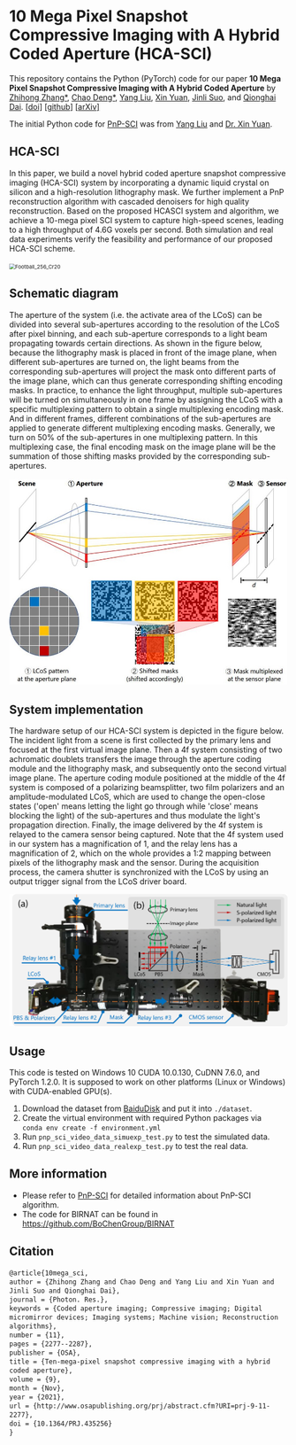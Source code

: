 # 10 Mega Pixel Snapshot Compressive Imaging with A Hybrid Coded Aperture (HCA-SCI) 
This repository contains the Python (PyTorch) code for our paper **10 Mega Pixel Snapshot Compressive Imaging with A Hybrid Coded Aperture** by [Zhihong Zhang*](https://zhihongz.github.io/),  [Chao Deng*](https://www.researchgate.net/profile/Chao-Deng-9), [Yang Liu](https://liuyang12.github.io/), [Xin Yuan](https://www.bell-labs.com/usr/x.yuan), [Jinli Suo](https://sites.google.com/site/suojinli/), and [Qionghai Dai](http://media.au.tsinghua.edu.cn/). [[doi\]](https://doi.org/10.1364/PRJ.435256) [[github\]](https://github.com/zhihongz/HCA-SCI) [[arXiv\]](https://arxiv.org/abs/2106.15765)

The initial Python code for [PnP-SCI](https://github.com/liuyang12/PnP-SCI) was from [Yang Liu](https://liuyang12.github.io "Yang Liu, MIT") and [Dr. Xin Yuan](https://sites.google.com/site/eiexyuan/ "Dr. Xin Yuan, Bell Labs").



## HCA-SCI

In this paper, we build a novel hybrid coded aperture snapshot compressive imaging (HCA-SCI) system by incorporating a dynamic liquid crystal on silicon and a high-resolution lithography mask. We further implement a PnP reconstruction algorithm with cascaded denoisers for high quality reconstruction. Based on the proposed HCASCI system and algorithm, we achieve a 10-mega pixel SCI system to capture high-speed scenes, leading to a high throughput of 4.6G voxels per second. Both simulation and real data experiments verify the feasibility and performance of our proposed HCA-SCI scheme.

<img src="_asset/Football_256_Cr20.gif" alt="Football_256_Cr20" style="zoom:67%;" />

## Schematic diagram

The aperture of the system (i.e. the activate area of the LCoS) can be divided into several sub-apertures according to the resolution of the LCoS after pixel binning, and each sub-aperture corresponds to a light beam propagating towards certain directions. As shown in the figure below, because the lithography mask is placed in front of the image plane, when different sub-apertures are turned on, the light beams from the corresponding sub-apertures will project the mask onto different parts of the image plane, which can thus generate corresponding shifting encoding masks. In practice, to enhance the light throughput, multiple sub-apertures will be turned on simultaneously in one frame by assigning the LCoS with a specific multiplexing pattern to obtain a single multiplexing encoding mask. And in different frames, different combinations of the sub-apertures are applied to generate different multiplexing encoding masks. Generally, we turn on 50% of the sub-apertures in one multiplexing pattern. In this multiplexing case, the final encoding mask on the image plane will be the summation of those shifting masks provided by the corresponding sub-apertures.

<img src="_asset/mask_gen.jpg" alt="mask_gen" style="zoom:67%;" />



## System implementation

The hardware setup of our HCA-SCI system is depicted in the figure below. The incident light from a scene is first collected by the primary lens and focused at the first virtual image plane. Then a 4f system consisting of two achromatic doublets transfers the image through the aperture coding module and the lithography mask, and subsequently onto the second virtual image plane. The aperture coding module positioned at the middle of the 4f system is composed of a polarizing beamsplitter, two film polarizers and an amplitude-modulated LCoS, which are used to change the open-close states ('open' means letting the light go through while 'close' means blocking the light) of the sub-apertures and thus modulate the light's propagation direction. Finally, the image delivered by the 4f system is relayed to the camera sensor being captured. Note that the 4f system used in our system has a magnification of 1, and the relay lens has a magnification of 2, which on the whole provides a 1:2 mapping between pixels of the lithography mask and the sensor. During the acquisition process, the camera shutter is synchronized with the LCoS by using an output trigger signal from the LCoS driver board.

<img src="_asset/system.png" alt="system" style="zoom:67%;" />



## Usage

This code is tested on Windows 10 CUDA 10.0.130, CuDNN 7.6.0, and PyTorch 1.2.0. It is supposed to work on other platforms (Linux or Windows) with CUDA-enabled GPU(s). 

1. Download the dataset from [BaiduDisk](https://pan.baidu.com/s/157cpqHCDy25xO-aPyOkD0w?pwd=e9it) and put it into `./dataset`.
2. Create the virtual environment with required Python packages via  
`conda env create -f environment.yml`
2. Run  `pnp_sci_video_data_simuexp_test.py` to test the simulated data.
3. Run  `pnp_sci_video_data_realexp_test.py` to test the real data.



## More information

- Please refer to [PnP-SCI](https://github.com/liuyang12/PnP-SCI) for detailed information about PnP-SCI algorithm.
- The code for BIRNAT can be found in https://github.com/BoChenGroup/BIRNAT





## Citation

```
@article{10mega_sci,
author = {Zhihong Zhang and Chao Deng and Yang Liu and Xin Yuan and Jinli Suo and Qionghai Dai},
journal = {Photon. Res.},
keywords = {Coded aperture imaging; Compressive imaging; Digital micromirror devices; Imaging systems; Machine vision; Reconstruction algorithms},
number = {11},
pages = {2277--2287},
publisher = {OSA},
title = {Ten-mega-pixel snapshot compressive imaging with a hybrid coded aperture},
volume = {9},
month = {Nov},
year = {2021},
url = {http://www.osapublishing.org/prj/abstract.cfm?URI=prj-9-11-2277},
doi = {10.1364/PRJ.435256}
}

```

